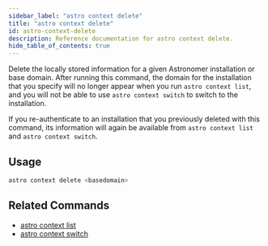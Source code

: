 ```yaml
---
sidebar_label: "astro context delete"
title: "astro context delete"
id: astro-context-delete
description: Reference documentation for astro context delete.
hide_table_of_contents: true
---
```


Delete the locally stored information for a given Astronomer installation or base domain. After running this command, the domain for the installation that you specify will no longer appear when you run `astro context list`, and you will not be able to use `astro context switch` to switch to the installation.

If you re-authenticate to an installation that you previously deleted with this command, its information will again be available from `astro context list` and `astro context switch`.

## Usage

```bash
astro context delete <basedomain>
```

## Related Commands

- [astro context list](cli/astro-context-list.md)
- [astro context switch](cli/astro-context-switch.md)
